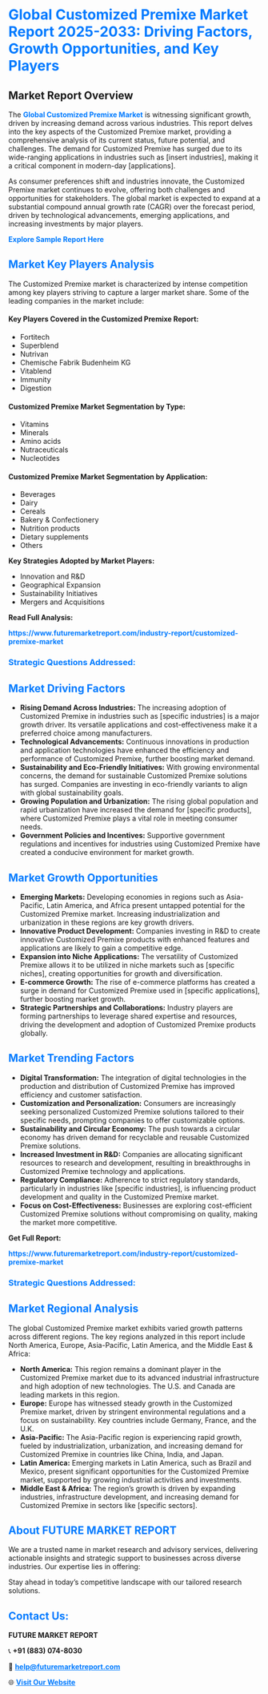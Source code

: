 <h1 style="color: #007BFF;">Global Customized Premixe Market Report 2025-2033: Driving Factors, Growth Opportunities, and Key Players</h1>

<section id="overview">
<h2>Market Report Overview</h2>
<p>The <a href="https://www.futuremarketreport.com/industry-report/customized-premixe-market" style="color: #007BFF; text-decoration: none;"><strong>Global Customized Premixe Market</strong></a> is witnessing significant growth, driven by increasing demand across various industries. This report delves into the key aspects of the Customized Premixe market, providing a comprehensive analysis of its current status, future potential, and challenges. The demand for Customized Premixe has surged due to its wide-ranging applications in industries such as [insert industries], making it a critical component in modern-day [applications].</p>
<p>As consumer preferences shift and industries innovate, the Customized Premixe market continues to evolve, offering both challenges and opportunities for stakeholders. The global market is expected to expand at a substantial compound annual growth rate (CAGR) over the forecast period, driven by technological advancements, emerging applications, and increasing investments by major players.</p>
</section>

<section id="overview">
<p><a href="https://www.futuremarketreport.com/request-sample/reportId=89998" style="color: #007BFF; text-decoration: none;"><strong>Explore Sample Report Here</strong></a></p>
</section>

<section id="key-players">
<h2 style="color: #007BFF;">Market Key Players Analysis</h2>
<p>The Customized Premixe market is characterized by intense competition among key players striving to capture a larger market share. Some of the leading companies in the market include:</p>
<h4>Key Players Covered in the Customized Premixe Report:</h4>
<ul><li>Fortitech</li><li>Superblend</li><li>Nutrivan</li><li>Chemische Fabrik Budenheim KG</li><li>Vitablend</li><li>Immunity</li><li>Digestion</li></ul>
<h4>Customized Premixe Market Segmentation by Type:</h4>
<ul><li>Vitamins</li><li>Minerals</li><li>Amino acids</li><li>Nutraceuticals</li><li>Nucleotides</li></ul>

<h4>Customized Premixe Market Segmentation by Application:</h4>
<ul><li>Beverages</li><li>Dairy</li><li>Cereals</li><li>Bakery &amp; Confectionery</li><li>Nutrition products</li><li>Dietary supplements</li><li>Others</li></ul>
<p><strong>Key Strategies Adopted by Market Players:</strong></p>
<ul>
<li>Innovation and R&D</li>
<li>Geographical Expansion</li>
<li>Sustainability Initiatives</li>
<li>Mergers and Acquisitions</li>
</ul>
</section>

<section>
<p><strong>Read Full Analysis: </strong></p><a href="https://www.futuremarketreport.com/industry-report/customized-premixe-market" style="color: #007BFF; text-decoration: none;"><strong>https://www.futuremarketreport.com/industry-report/customized-premixe-market</strong></a>
<h3 style="color: #007BFF;">Strategic Questions Addressed:</h3>
</section>

<section id="driving-factors">
<h2 style="color: #007BFF;">Market Driving Factors</h2>
<ul>
<li><strong>Rising Demand Across Industries:</strong> The increasing adoption of Customized Premixe in industries such as [specific industries] is a major growth driver. Its versatile applications and cost-effectiveness make it a preferred choice among manufacturers.</li>
<li><strong>Technological Advancements:</strong> Continuous innovations in production and application technologies have enhanced the efficiency and performance of Customized Premixe, further boosting market demand.</li>
<li><strong>Sustainability and Eco-Friendly Initiatives:</strong> With growing environmental concerns, the demand for sustainable Customized Premixe solutions has surged. Companies are investing in eco-friendly variants to align with global sustainability goals.</li>
<li><strong>Growing Population and Urbanization:</strong> The rising global population and rapid urbanization have increased the demand for [specific products], where Customized Premixe plays a vital role in meeting consumer needs.</li>
<li><strong>Government Policies and Incentives:</strong> Supportive government regulations and incentives for industries using Customized Premixe have created a conducive environment for market growth.</li>
</ul>
</section>

<section id="growth-opportunities">
<h2 style="color: #007BFF;">Market Growth Opportunities</h2>
<ul>
<li><strong>Emerging Markets:</strong> Developing economies in regions such as Asia-Pacific, Latin America, and Africa present untapped potential for the Customized Premixe market. Increasing industrialization and urbanization in these regions are key growth drivers.</li>
<li><strong>Innovative Product Development:</strong> Companies investing in R&D to create innovative Customized Premixe products with enhanced features and applications are likely to gain a competitive edge.</li>
<li><strong>Expansion into Niche Applications:</strong> The versatility of Customized Premixe allows it to be utilized in niche markets such as [specific niches], creating opportunities for growth and diversification.</li>
<li><strong>E-commerce Growth:</strong> The rise of e-commerce platforms has created a surge in demand for Customized Premixe used in [specific applications], further boosting market growth.</li>
<li><strong>Strategic Partnerships and Collaborations:</strong> Industry players are forming partnerships to leverage shared expertise and resources, driving the development and adoption of Customized Premixe products globally.</li>
</ul>
</section>

<section id="trending-factors">
<h2 style="color: #007BFF;">Market Trending Factors</h2>
<ul>
<li><strong>Digital Transformation:</strong> The integration of digital technologies in the production and distribution of Customized Premixe has improved efficiency and customer satisfaction.</li>
<li><strong>Customization and Personalization:</strong> Consumers are increasingly seeking personalized Customized Premixe solutions tailored to their specific needs, prompting companies to offer customizable options.</li>
<li><strong>Sustainability and Circular Economy:</strong> The push towards a circular economy has driven demand for recyclable and reusable Customized Premixe solutions.</li>
<li><strong>Increased Investment in R&D:</strong> Companies are allocating significant resources to research and development, resulting in breakthroughs in Customized Premixe technology and applications.</li>
<li><strong>Regulatory Compliance:</strong> Adherence to strict regulatory standards, particularly in industries like [specific industries], is influencing product development and quality in the Customized Premixe market.</li>
<li><strong>Focus on Cost-Effectiveness:</strong> Businesses are exploring cost-efficient Customized Premixe solutions without compromising on quality, making the market more competitive.</li>
</ul>
</section>

<section>
<p><strong>Get Full Report: </strong></p><a href="https://www.futuremarketreport.com/industry-report/customized-premixe-market" style="color: #007BFF; text-decoration: none;"><strong>https://www.futuremarketreport.com/industry-report/customized-premixe-market</strong></a>
<h3 style="color: #007BFF;">Strategic Questions Addressed:</h3>
</section>


<section id="regional-analysis">
<h2 style="color: #007BFF;">Market Regional Analysis</h2>
<p>The global Customized Premixe market exhibits varied growth patterns across different regions. The key regions analyzed in this report include North America, Europe, Asia-Pacific, Latin America, and the Middle East & Africa:</p>
<ul>
<li><strong>North America:</strong> This region remains a dominant player in the Customized Premixe market due to its advanced industrial infrastructure and high adoption of new technologies. The U.S. and Canada are leading markets in this region.</li>
<li><strong>Europe:</strong> Europe has witnessed steady growth in the Customized Premixe market, driven by stringent environmental regulations and a focus on sustainability. Key countries include Germany, France, and the U.K.</li>
<li><strong>Asia-Pacific:</strong> The Asia-Pacific region is experiencing rapid growth, fueled by industrialization, urbanization, and increasing demand for Customized Premixe in countries like China, India, and Japan.</li>
<li><strong>Latin America:</strong> Emerging markets in Latin America, such as Brazil and Mexico, present significant opportunities for the Customized Premixe market, supported by growing industrial activities and investments.</li>
<li><strong>Middle East & Africa:</strong> The region’s growth is driven by expanding industries, infrastructure development, and increasing demand for Customized Premixe in sectors like [specific sectors].</li>
</ul>
</section>

<footer>
<h2 style="color: #007BFF;">About FUTURE MARKET REPORT</h2>
<p>We are a trusted name in market research and advisory services, delivering actionable insights and strategic support to businesses across diverse industries. Our expertise lies in offering:</p>

<p>Stay ahead in today’s competitive landscape with our tailored research solutions.</p>

<h2 style="color: #007BFF;">Contact Us:</h2>
<p><strong>FUTURE MARKET REPORT</strong></p>
<p>📞 <strong>+91 (883) 074-8030</strong></p>
<p>📧 <strong><a href="mailto:help@futuremarketreport.com" style="color: #007BFF;">help@futuremarketreport.com</a></strong></p>
<p>🌐 <strong><a href="https://www.futuremarketreport.com/" style="color: #007BFF;">Visit Our Website</a></strong></p>
</footer>